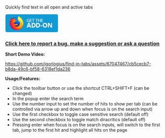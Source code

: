 Quickly find text in all open and active tabs

[![](https://raw.githubusercontent.com/igorlogius/igorlogius/main/geFxAddon.png)](https://addons.mozilla.org/en-US/firefox/addon/find-in-tabs/)

### [Click here to report a bug, make a suggestion or ask a question](https://github.com/igorlogius/igorlogius/issues/new/choose)

<b>Short Demo Video:</b>

https://github.com/igorlogius/find-in-tabs/assets/67047467/cb5cecb7-b8da-49c6-bf58-6318ef1da236

<b>Usage/Features:</b>
<ul>
    <li>
        Click the toolbar button or use the shortcut CTRL+SHIFT+F (can be changed)
    </li>
    <li>
        In the popup enter the search term
    </li>
    <li>
        Use the number input to set the number of hits to show per tab 
        (can be controlled via arrow up and down when focus is on the search input)
    </li>
    <li>
        Use the first checkbox to toggle case sensitive search (default off) 
    </li>
    <li>
        Use the second checkbox to toggle match diracritics (default off) 
    </li>
    <li>
        Pressing enter when focus is on the search inputs, will switch to the first tab, jump to the first hit and highlight all hits on the page
    </li>
</ul>
